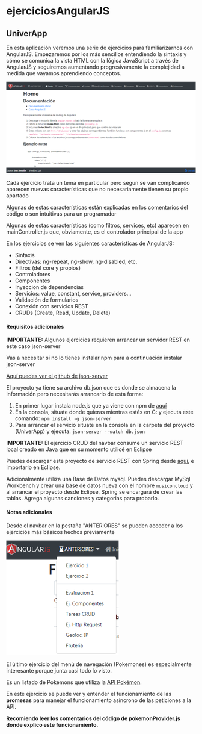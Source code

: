 # ejerciciosAngularJS

<h2>UniverApp</h2>

<p>En esta aplicación veremos una serie de ejercicios para familiarizarnos con AngularJS. 
Empezaremos por los más sencillos entendiendo la sintaxis y cómo se comunica la vista HTML con la lógica JavaScript a través de AngularJS y 
seguiremos aumentando progresivamente la complejidad a medida que vayamos aprendiendo conceptos.</p>

![Alt text](https://github.com/jonantolin/ejerciciosAngularJS/blob/master/resources/Captura_app.PNG)

<p>Cada ejercicio trata un tema en particular pero segun se van complicando aparecen nuevas características que no necesariamente tienen su propio apartado</p>
<p>Algunas de estas características están explicadas en los comentarios del código o son intuitivas para un programador</p>
<p>Algunas de estas características (como filtros, services, etc) aparecen en mainController.js que, obviamente, es el controlador principal de la app</p>
<p>En los ejercicios se ven las siguientes características de AngularJS:</p>

<ul>
  <li>Sintaxis</li>
  <li>Directivas: ng-repeat, ng-show, ng-disabled, etc.</li>
  <li>Filtros (del core y propios)</li>
  <li>Controladores</li>
  <li>Componentes</li>
  <li>Inyeccion de dependencias</li>
  <li>Servicios: value, constant, service, providers...</li>
  <li>Validación de formularios</li>
  <li>Conexión con servicios REST</li>
  <li>CRUDs (Create, Read, Update, Delete)</li>
</ul>



<h4>Requisitos adicionales</h4>

<p><strong>IMPORTANTE:</strong> Algunos ejercicios requieren arrancar un servidor REST en este caso json-server</p>
<p>Vas a necesitar si no lo tienes instalar npm para a continuación instalar json-server</p>
<p><a href="https://github.com/typicode/json-server" target="_blank">Aquí puedes ver el github de json-server</a></p>
<p>El proyecto ya tiene su archivo db.json que es donde se almacena la información pero necesitarás arrancarlo de esta forma:</p>

<ol>
  <li>En primer lugar instala node.js que ya viene con npm de <a href="https://nodejs.org/es/" target="_blank">aquí</a></li>
  <li>En la consola, situate donde quieras mientras estés en C: y ejecuta este comando: <code>npm install -g json-server</code></li>
  <li>Para arrancar el servicio situate en la consola en la carpeta del proyecto (UniverApp) y ejecuta: <code>json-server --watch db.json</code></li>
</ol>

<p><strong>IMPORTANTE:</strong> El ejercicio CRUD del navbar consume un servicio REST local creado en Java que en su momento utilicé en Eclipse</p>
<p>Puedes descargar este proyecto de servicio REST con Spring desde <a href="https://github.com/jonantolin/apiRestMusicOnClud" target="_blank">aquí</a>, e importarlo en Eclipse.</p>
<p>Adicionalmente utiliza una Base de Datos mysql. Puedes descargar MySql Workbench y crear una base de datos nueva con el nombre <code>musiconcloud</code> y 
al arrancar el proyecto desde Eclipse, Spring se encargará de crear las tablas. Agrega algunas canciones y categorias para probarlo. </p>

<h4>Notas adicionales</h4>
<p>Desde el navbar en la pestaña "ANTERIORES" se pueden acceder a los ejerciciós más básicos hechos previamente</p>

![Alt text](https://github.com/jonantolin/ejerciciosAngularJS/blob/master/resources/Captura_anteriores.PNG)

<p>El último ejercicio del menú de navegación (Pokemones) es especialmente interesante porque junta casi todo lo visto.</p>
<p>Es un listado de Pokémons que utiliza la <a href="https://pokeapi.co/" target="_blank">API Pokémon</a>.</p>
<p>En este ejercicio se puede ver y entender el funcionamiento de las <strong>promesas</strong> para manejar el funcionamiento asíncrono de 
las peticiones a la API.</p>
<p><strong>Recomiendo leer los comentarios del código de pokemonProvider.js donde explico este funcionamiento.</strong></p>
